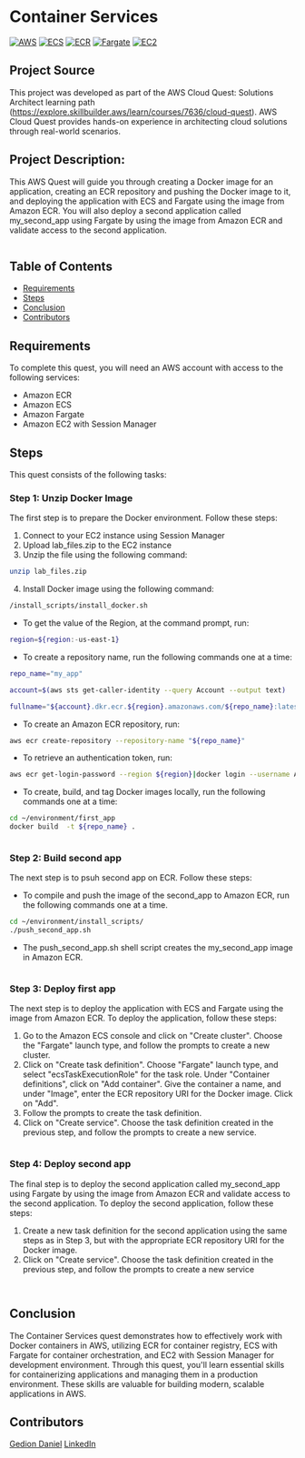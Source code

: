 # Container Services

[![AWS](https://img.shields.io/badge/AWS-100000?style=flat&logo=amazon&logoColor=FFFFFF&labelColor=5C5C5C&color=FF7300)](https://docs.aws.amazon.com/quicksight/latest/user/signing-up.html)
[![ECS](https://img.shields.io/badge/AWS_ECS-100000?style=flat&logo=amazonaws&logoColor=white&labelColor=494949&color=FF7300)](https://aws.amazon.com/ecs/)
[![ECR](https://img.shields.io/badge/AWS_ECR-100000?style=flat&logo=amazonaws&logoColor=white&labelColor=494949&color=FF7300)](https://aws.amazon.com/ecr/)
[![Fargate](https://img.shields.io/badge/AWS_Fargate-100000?style=flat&logo=amazonaws&logoColor=white&labelColor=494949&color=FF7300)](https://aws.amazon.com/fargate/)
[![EC2](https://img.shields.io/badge/Amazon_EC2-100000?style=flat&logo=amazonaws&logoColor=white&labelColor=494949&color=FF7300)](https://aws.amazon.com/ec2/)

## Project Source
This project was developed as part of the AWS Cloud Quest: Solutions Architect learning path (https://explore.skillbuilder.aws/learn/courses/7636/cloud-quest). AWS Cloud Quest provides hands-on experience in architecting cloud solutions through real-world scenarios.

## Project Description:

This AWS Quest will guide you through creating a Docker image for an application, creating an ECR repository and pushing the Docker image to it, and deploying the application with ECS and Fargate using the image from Amazon ECR. You will also deploy a second application called my_second_app using Fargate by using the image from Amazon ECR and validate access to the second application.

<p align="center">
  <img src="../Images/project-6-architecture-diagram.jpeg" alt="" style="display: block; margin: auto;" />
</p>

## Table of Contents

- [Requirements](#requirements)
- [Steps](#Steps)
- [Conclusion](#conclusion)
- [Contributors](#contributors)

## Requirements

To complete this quest, you will need an AWS account with access to the following services:

- Amazon ECR
- Amazon ECS
- Amazon Fargate
- Amazon EC2 with Session Manager

## Steps

This quest consists of the following tasks:

### Step 1: Unzip Docker Image

The first step is to prepare the Docker environment. Follow these steps:

1. Connect to your EC2 instance using Session Manager
2. Upload lab_files.zip to the EC2 instance
3. Unzip the file using the following command:

```bash
unzip lab_files.zip
```

4. Install Docker image using the following command:

```bash
/install_scripts/install_docker.sh
```

- To get the value of the Region, at the command prompt, run:

```bash
region=${region:-us-east-1}
```

- To create a repository name, run the following commands one at a time:

```bash
repo_name="my_app"

account=$(aws sts get-caller-identity --query Account --output text)

fullname="${account}.dkr.ecr.${region}.amazonaws.com/${repo_name}:latest"
```
- To create an Amazon ECR repository, run:

```bash
aws ecr create-repository --repository-name "${repo_name}"
```

- To retrieve an authentication token, run:

```bash
aws ecr get-login-password --region ${region}|docker login --username AWS --password-stdin ${fullname}
```

- To create, build, and tag Docker images locally, run the following commands one at a time:

```bash
cd ~/environment/first_app
docker build  -t ${repo_name} .
```

<p align="center">
  <img src="./img/2.png" alt="" style="display: block; margin: auto;" />
</p>

### Step 2: Build second app

The next step is to psuh second app on ECR. Follow these steps:

- To compile and push the image of the second_app to Amazon ECR, run the following commands one at a time.

```bash
cd ~/environment/install_scripts/
./push_second_app.sh
```

- The push_second_app.sh shell script creates the my_second_app image in Amazon ECR.

<p align="center">
  <img src="./img/3.png" alt="" style="display: block; margin: auto;" />
</p>

### Step 3: Deploy first app

The next step is to deploy the application with ECS and Fargate using the image from Amazon ECR. To deploy the application, follow these steps:

1. Go to the Amazon ECS console and click on "Create cluster". Choose the "Fargate" launch type, and follow the prompts to create a new cluster.
2. Click on "Create task definition". Choose "Fargate" launch type, and select "ecsTaskExecutionRole" for the task role. Under "Container definitions", click on "Add container". Give the container a name, and under "Image", enter the ECR repository URI for the Docker image. Click on "Add".
3. Follow the prompts to create the task definition.
4. Click on "Create service". Choose the task definition created in the previous step, and follow the prompts to create a new service.

<p align="center">
  <img src="./img/4.png" alt="" style="display: block; margin: auto;" />
</p>

### Step 4: Deploy second app

The final step is to deploy the second application called my_second_app using Fargate by using the image from Amazon ECR and validate access to the second application. To deploy the second application, follow these steps:

1. Create a new task definition for the second application using the same steps as in Step 3, but with the appropriate ECR repository URI for the Docker image.
2. Click on "Create service". Choose the task definition created in the previous step, and follow the prompts to create a new service

<p align="center">
  <img src="./img/5.png" alt="" style="display: block; margin: auto;" />
</p>

<p align="center">
  <img src="./img/6.png" alt="" style="display: block; margin: auto;" />
</p>

## Conclusion

The Container Services quest demonstrates how to effectively work with Docker containers in AWS, utilizing ECR for container registry, ECS with Fargate for container orchestration, and EC2 with Session Manager for development environment. Through this quest, you'll learn essential skills for containerizing applications and managing them in a production environment. These skills are valuable for building modern, scalable applications in AWS.

## Contributors

[Gedion Daniel](https://gediondaniel.dev/)
[LinkedIn](https://www.linkedin.com/in/gedion-daniel-760ba6280/)
